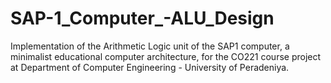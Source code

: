 # SAP-1_Computer_-ALU_Design
Implementation of the Arithmetic Logic unit of the SAP1 computer, a minimalist educational computer architecture, for the CO221 course project at Department of Computer Engineering - University of Peradeniya.
